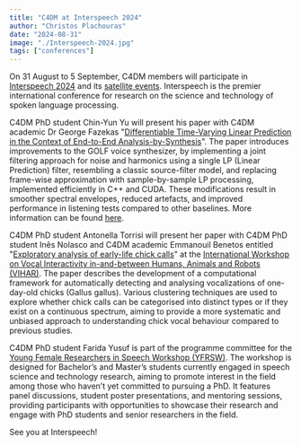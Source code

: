 ```yaml
---
title: "C4DM at Interspeech 2024"
author: "Christos Plachouras"
date: "2024-08-31"
image: "./Interspeech-2024.jpg"
tags: ["conferences"]
---
```


On 31 August to 5 September, C4DM members will participate in [Interspeech 2024](https://interspeech2024.org/) and its [satellite events](https://interspeech2024.org/satellite/). Interspeech is the premier international conference for research on the science and technology of spoken language processing.

C4DM PhD student Chin-Yun Yu will present his paper with C4DM academic Dr George Fazekas  "[Differentiable Time-Varying Linear Prediction in the Context of End-to-End Analysis-by-Synthesis](https://arxiv.org/abs/2406.05128)". The paper introduces improvements to the GOLF voice synthesizer, by implementing a joint filtering approach for noise and harmonics using a single LP (Linear Prediction) filter, resembling a classic source-filter model, and replacing frame-wise approximation with sample-by-sample LP processing, implemented efficiently in C++ and CUDA. These modifications result in smoother spectral envelopes, reduced artefacts, and improved performance in listening tests compared to other baselines. More information can be found [here](https://yoyololicon.github.io/golf2-demo/).

C4DM PhD student Antonella Torrisi will present her paper with C4DM PhD student Inês Nolasco and C4DM academic Emmanouil Benetos entitled "[Exploratory analysis of early-life chick calls](https://qmro.qmul.ac.uk/xmlui/handle/123456789/98700)" at the [International Workshop on Vocal Interactivity in-and-between Humans, Animals and Robots (VIHAR)](https://vihar-2024.vihar.org/). The paper describes the development of a computational framework for automatically detecting and analysing vocalizations of one-day-old chicks (Gallus gallus). Various clustering techniques are used to explore whether chick calls can be categorised into distinct types or if they exist on a continuous spectrum, aiming to provide a more systematic and unbiased approach to understanding chick vocal behaviour compared to previous studies.

C4DM PhD student Farida Yusuf is part of the programme committee for the [Young Female Researchers in Speech Workshop (YFRSW)](https://sites.google.com/view/yfrsw-2024). The workshop is designed for Bachelor’s and Master’s students currently engaged in speech science and technology research, aiming to promote interest in the field among those who haven’t yet committed to pursuing a PhD. It features panel discussions, student poster presentations, and mentoring sessions, providing participants with opportunities to showcase their research and engage with PhD students and senior researchers in the field.

See you at Interspeech!
